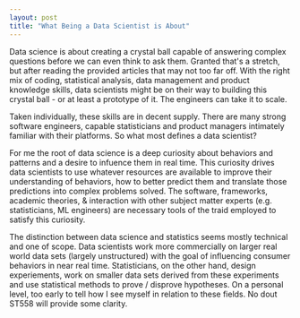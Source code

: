 ```yaml
---
layout: post
title: "What Being a Data Scientist is About"
---
```

Data science is about creating a crystal ball capable of answering complex questions before we can even think to ask them.  Granted that's a stretch, but after reading the 
provided articles that may not too far off.  With the right mix of coding, statistical analysis, data management and product knowledge skills, data scientists 
might be on their way to building this crystal ball - or at least a prototype of it.  The engineers can take it to scale.

Taken individually, these skills are in decent supply. There are many strong software engineers, capable statisticians and product managers intimately familiar with their platforms. So what most defines a data scientist? 

For me the root of data science is a deep curiosity about behaviors and patterns and a desire to infuence them in real time. This curiosity drives data 
scientists to use whatever resources are available to improve their understanding of behaviors, how to better predict them and translate those predictions into complex problems
solved. The software, frameworks, academic theories, & interaction with other subject matter experts (e.g. statisticians, ML engineers) are necessary tools of the traid employed to satisfy this curiosity. 

The distinction between data science and statistics seems mostly technical and one of scope.  Data scientists work more commercially on larger real world data sets (largely unstructured) with the goal of influencing consumer behaviors in near real time. Statisticians, on the other hand, design experiements, work on smaller data sets derived from these experiments and use statistical methods to prove / disprove hypotheses.  On a personal level, too early to tell how I see myself in relation to these fields.  No dout ST558 will provide some clarity.

